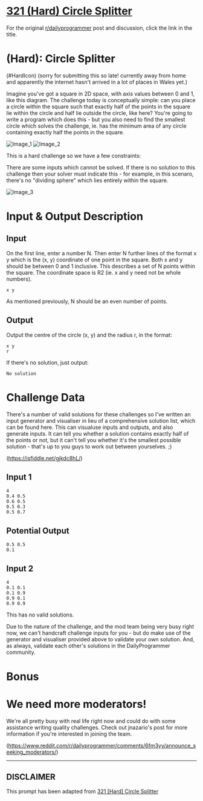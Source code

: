 # [321 (Hard) Circle Splitter](https://www.reddit.com/r/dailyprogrammer/comments/6ksmh5/20170630_challenge_321_hard_circle_splitter/)

For the original [r/dailyprogrammer](https://www.reddit.com/r/dailyprogrammer/) post and discussion, click the link in the title.

#  (Hard): Circle Splitter
(#HardIcon)
(sorry for submitting this so late! currently away from home and apparently the internet hasn't arrived in a lot of places in Wales yet.)

Imagine you've got a square in 2D space, with axis values between 0 and 1, like this diagram. The challenge today is conceptually simple: can you place a circle within the square such that exactly half of the points in the square lie within the circle and half lie outside the circle, like here? You're going to write a program which does this - but you also need to find the smallest circle which solves the challenge, ie. has the minimum area of any circle containing exactly half the points in the square.

![Image_1](http://i.imgur.com/5K0HZEk.png)
![Image_2](http://i.imgur.com/n7BDeyg.png)

This is a hard challenge so we have a few constraints:

There are some inputs which cannot be solved. If there is no solution to this challenge then your solver must indicate this - for example, in this scenaro, there's no "dividing sphere" which lies entirely within the square.

![Image_3](http://i.imgur.com/fDGPvX3.png)
# Input & Output Description
## Input
On the first line, enter a number N. Then enter N further lines of the format x y which is the (x, y) coordinate of one point in the square. Both x and y should be between 0 and 1 inclusive. This describes a set of N points within the square. The coordinate space is R2 (ie. x and y need not be whole numbers).


```
x y
```
As mentioned previously, N should be an even number of points.

## Output
Output the centre of the circle (x, y) and the radius r, in the format:


```
x y
r
```
If there's no solution, just output:


```
No solution
```
# Challenge Data
There's a number of valid solutions for these challenges so I've written an input generator and visualiser in lieu of a comprehensive solution list, which can be found here. This can visualuse inputs and outputs, and also generate inputs. It can tell you whether a solution contains exactly half of the points or not, but it can't tell you whether it's the smallest possible solution - that's up to you guys to work out between yourselves. ;)

(https://jsfiddle.net/gjkdc8hL/)
## Input 1

```
4
0.4 0.5
0.6 0.5
0.5 0.3
0.5 0.7
```
## Potential Output

```
0.5 0.5
0.1
```
## Input 2

```
4
0.1 0.1
0.1 0.9
0.9 0.1
0.9 0.9
```
This has no valid solutions.

Due to the nature of the challenge, and the mod team being very busy right now, we can't handcraft challenge inputs for you - but do make use of the generator and visualiser provided above to validate your own solution. And, as always, validate each other's solutions in the DailyProgrammer community.

# Bonus
# We need more moderators!
We're all pretty busy with real life right now and could do with some assistance writing quality challenges. Check out jnazario's post for more information if you're interested in joining the team.

(https://www.reddit.com/r/dailyprogrammer/comments/6fm3yy/announce_seeking_moderators/)

----
## **DISCLAIMER**
This prompt has been adapted from [321 [Hard] Circle Splitter](https://www.reddit.com/r/dailyprogrammer/comments/6ksmh5/20170630_challenge_321_hard_circle_splitter/
)
